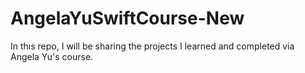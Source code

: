 # AngelaYuSwiftCourse-New

In thıs repo, I will be sharing the projects I learned and completed via Angela Yu's course.

